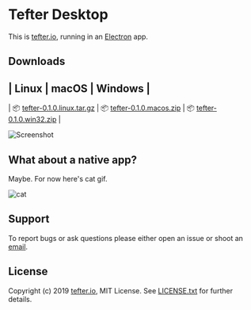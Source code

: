 # Tefter Desktop

This is [tefter.io](https://tefter.io), running in an [Electron](https://electronjs.org/) app.

## Downloads

| Linux                                 | macOS                            | Windows                              |
-------------------------------------------------------------------------------------------------------------------
| 📦 [tefter-0.1.0.linux.tar.gz][linux] | 📦 [tefter-0.1.0.macos.zip][mac] | 📦 [tefter-0.1.0.win32.zip][windows] |

![Screenshot](https://github.com/tefter/desktop/raw/master/screenshots/tefter_desktop.png)

## What about a native app?

Maybe. For now here's cat gif.

![cat](https://media1.giphy.com/media/fdS8al30MFz8Z2416E/giphy.gif?cid=3640f6095c5ebdac776f467249bdbe4b)

## Support

To report bugs or ask questions please either open an issue or shoot an
[email](mailto:support@tefter.io).

## License

Copyright (c) 2019 [tefter.io](https://tefter.io), MIT License.
See [LICENSE.txt](https://github.com/tefter/desktop/blob/master/LICENSE.txt) for further details.

[linux]: https://github.com/tefter/desktop/raw/master/tefter-0.1.0.linux.tar.gz
[mac]: https://github.com/tefter/desktop/raw/master/tefter.0.1.0.macos.zip
[windows]: https://github.com/tefter/desktop/raw/master/tefter-0.1.0.win32.zip
